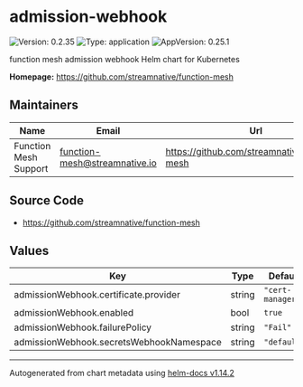 # admission-webhook

![Version: 0.2.35](https://img.shields.io/badge/Version-0.2.35-informational?style=flat-square) ![Type: application](https://img.shields.io/badge/Type-application-informational?style=flat-square) ![AppVersion: 0.25.1](https://img.shields.io/badge/AppVersion-0.25.1-informational?style=flat-square)

function mesh admission webhook Helm chart for Kubernetes

**Homepage:** <https://github.com/streamnative/function-mesh>

## Maintainers

| Name | Email | Url |
| ---- | ------ | --- |
| Function Mesh Support | <function-mesh@streamnative.io> | <https://github.com/streamnative/function-mesh> |

## Source Code

* <https://github.com/streamnative/function-mesh>

## Values

| Key | Type | Default | Description |
|-----|------|---------|-------------|
| admissionWebhook.certificate.provider | string | `"cert-manager"` |  |
| admissionWebhook.enabled | bool | `true` |  |
| admissionWebhook.failurePolicy | string | `"Fail"` |  |
| admissionWebhook.secretsWebhookNamespace | string | `"default"` |  |

----------------------------------------------
Autogenerated from chart metadata using [helm-docs v1.14.2](https://github.com/norwoodj/helm-docs/releases/v1.14.2)

